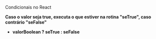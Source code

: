 Condicionais no React

<b> Caso o valor seja true, executa o que estiver na rotina "seTrue", caso contrário "seFalse"

- valorBoolean ? seTrue : seFalse
